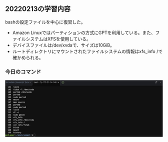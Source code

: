 ## 20220213の学習内容
bashの設定ファイルを中心に復習した。<br>
- Amazon Linuxではパーティションの方式にGPTを利用している。また、ファイルシステムはXFSを使用している。
- デバイスファイルは/dev/xvdaで、サイズは10GiB。
- ルートディレクトリにマウントされたファイルシステムの情報はxfs_info /で確かめられる。

### 今日のコマンド
![20220213](images/2022-02-13.png)
